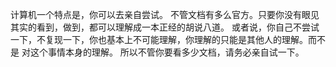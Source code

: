 计算机一个特点是，你可以去亲自尝试。
不管文档有多么官方。只要你没有眼见其实的看到，做到，都可以理解成一本正经的胡说八道。
或者说，你自己不尝试一下，不复现一下，你也基本上不可能理解，你理解的只能是其他人的理解。而不是
对这个事情本身的理解。
所以不管你要看多少文档，请务必亲自试一下。